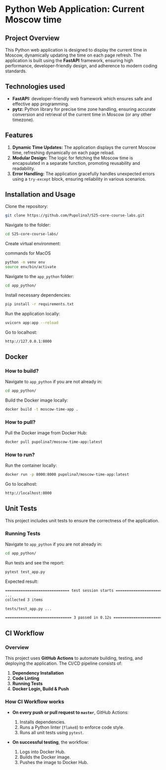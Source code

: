 # Python Web Application: Current Moscow time

## Project Overview

This Python web application is designed to display the current time in Moscow, dynamically updating the time on each page refresh. The application is built using the **FastAPI** framework, ensuring high performance, developer-friendly design, and adherence to modern coding standards.

## Technologies used

- **FastAPI:** developer-friendly web framework which ensures safe and effective app programming.
- **pytz:** Python library for precise time zone handling, ensuring accurate conversion and retrieval of the current time in Moscow (or any other timezone).

## Features

1. **Dynamic Time Updates:**
The application displays the current Moscow time, refreshing dynamically on each page reload.
2. **Modular Design:**
The logic for fetching the Moscow time is encapsulated in a separate function, promoting reusability and readability.
3. **Error Handling:**
The application gracefully handles unexpected errors using a ```try-except``` block, ensuring reliability in various scenarios.

## Installation and Usage

Clone the repository:

```bash
git clone https://github.com/Pupolina7/S25-core-course-labs.git
```

Navigate to the folder:

```bash
cd S25-core-course-labs/
```

Create virtual environment:

commands for MacOS

```bash
python -m venv env
source env/bin/activate
```

Navigate to the ```app_python``` folder:

```bash
cd app_python/
```

Install necessary dependencies:

```bash
pip install -r requirements.txt
```

Run the application locally:

```bash
uvicorn app:app --reload
```

Go to localhost:

```bash
http://127.0.0.1:8000
```

## Docker

### How to build?

Navigate to ```app_python``` if you are not already in:

```bash
cd app_python/
```

Build the Docker image locally:

```bash
docker build -t moscow-time-app .
```

### How to pull?

Pull the Docker image from Docker Hub:

```bash
docker pull pupolina7/moscow-time-app:latest
```

### How to run?

Run the container locally:

```bash
docker run -p 8000:8000 pupolina7/moscow-time-app:latest
```

Go to localhost:

```bash
http://localhost:8000
```

## Unit Tests

This project includes unit tests to ensure the correctness of the application.

### Running Tests

Navigate to ```app_python``` if you are not already in:

```bash
cd app_python/
```

Run tests and see the report:

```bash
pytest test_app.py
```

Expected result:

```bash
============================= test session starts =============================
...
collected 3 items                                                              

tests/test_app.py ...                                                  [100%]

============================== 3 passed in 0.12s ==============================
```

## CI Workflow

### Overview

This project uses **GitHub Actions** to automate building, testing, and deploying the application. The CI/CD pipeline consists of:

1. **Dependency Installation**
2. **Code Linting**
3. **Running Tests**
4. **Docker Login, Build & Push**

### How CI Workflow works

- **On every push or pull request to ```master```**, GitHub Actions:
  1. Installs dependencies.
  2. Runs a Python linter (```flake8```) to enforce code style.
  3. Runs all unit tests using ```pytest```.

- **On successful testing**, the workflow:
  1. Logs into Docker Hub.
  2. Builds the Docker image.
  3. Pushes the image to Docker Hub.
